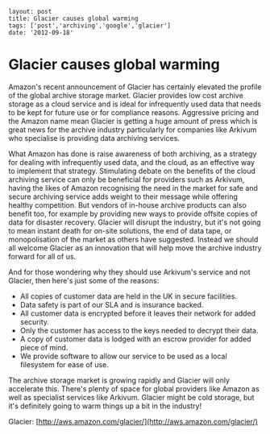 ```
layout: post
title: Glacier causes global warming
tags: ['post','archiving','google','glacier']
date: '2012-09-18'
```

# Glacier causes global warming

Amazon's recent announcement of Glacier has certainly elevated the profile of the global archive storage market. Glacier provides low cost archive storage as a cloud service and is ideal for infrequently used data that needs to be kept for future use or for compliance reasons. Aggressive pricing and the Amazon name mean Glacier is getting a huge amount of press which is great news for the archive industry particularly for companies like Arkivum who specialise is providing data archiving services.  

What Amazon has done is raise awareness of both archiving, as a strategy for dealing with infrequently used data, and the cloud, as an effective way to implement that strategy. Stimulating debate on the benefits of the cloud archiving service can only be beneficial for providers such as Arkivum, having the likes of Amazon recognising the need in the market for safe and secure archiving service adds weight to their message while offering healthy competition. But vendors of in-house archive products can also benefit too, for example by providing new ways to provide offsite copies of data for disaster recovery. Glacier will disrupt the industry, but it's not going to mean instant death for on-site solutions, the end of data tape, or monopolisation of the market as others have suggested. Instead we should all welcome Glacier as an innovation that will help move the archive industry forward for all of us.  

And for those wondering why they should use Arkivum's service and not Glacier, then here's just some of the reasons:

- 	All copies of customer data are held in the UK in secure facilities.
- 	Data safety is part of our SLA and is insurance backed.
- 	All customer data is encrypted before it leaves their network for added security.
- 	Only the customer has access to the keys needed to decrypt their data.
- 	A copy of customer data is lodged with an escrow provider for added piece of mind.
- 	We provide software to allow our service to be used as a local filesystem for ease of use.  

The archive storage market is growing rapidly and Glacier will only accelerate this. There's plenty of space for global providers like Amazon as well as specialist services like Arkivum. Glacier might be cold storage, but it's definitely going to warm things up a bit in the industry!


Glacier: [http://aws.amazon.com/glacier/](http://aws.amazon.com/glacier/)